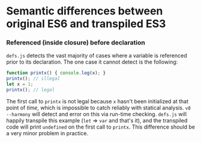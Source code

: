 # Semantic differences between original ES6 and transpiled ES3

### Referenced (inside closure) before declaration
`defs.js` detects the vast majority of cases where a variable is referenced prior to
its declaration. The one case it cannot detect is the following:

```javascript
function printx() { console.log(x); }
printx(); // illegal
let x = 1;
printx(); // legal
```

The first call to `printx` is not legal because `x` hasn't been initialized at that point
of *time*, which is impossible to catch reliably with statical analysis.
`v8 --harmony` will detect and error on this via run-time checking. `defs.js` will
happily transpile this example (`let` => `var` and that's it), and the transpiled code
will print `undefined` on the first call to `printx`. This difference should be a very
minor problem in practice.
